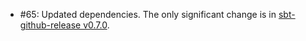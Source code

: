 * #65: Updated dependencies. The only significant change is in [sbt-github-release v0.7.0](https://github.com/ohnosequences/sbt-github-release/releases/tag/v0.7.0).
